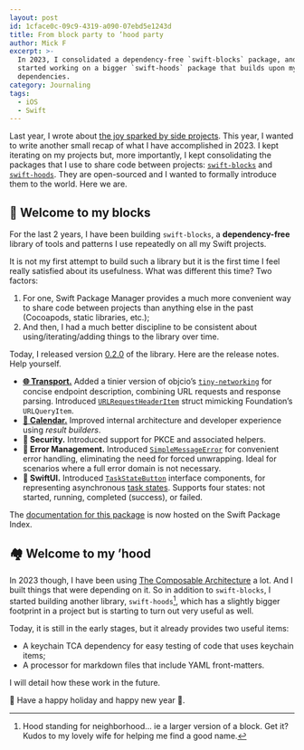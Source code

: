 ```yaml
---
layout: post
id: 1cface0c-09c9-4319-a090-07ebd5e1243d
title: From block party to ’hood party
author: Mick F
excerpt: >-
  In 2023, I consolidated a dependency-free `swift-blocks` package, and I
  started working on a bigger `swift-hoods` package that builds upon my favorite
  dependencies.
category: Journaling
tags:
  - iOS
  - Swift
---
```


Last year, I wrote about [the joy sparked by side projects][4]. This year, I
wanted to write another small recap of what I have accomplished in 2023. I kept
iterating on my projects but, more importantly, I kept consolidating the
packages that I use to share code between projects: [`swift-blocks`][5] and
[`swift-hoods`][6]. They are open-sourced and I wanted to formally introduce
them to the world. Here we are.

## 🧱 Welcome to my blocks

For the last 2 years, I have been building `swift-blocks`, a **dependency-free**
library of tools and patterns I use repeatedly on all my Swift projects.

It is not my first attempt to build such a library but it is the first time I
feel really satisfied about its usefulness. What was different this time? Two
factors:

1. For one, Swift Package Manager provides a much more convenient way to share
   code between projects than anything else in the past (Cocoapods, static
   libraries, etc.);
2. And then, I had a much better discipline to be consistent about
   using/iterating/adding things to the library over time.

Today, I released version [0.2.0][3] of the library. Here are the release notes.
Help yourself.

- [**🌐 Transport.**][1] Added a tinier version of objcio’s
  [`tiny-networking`](https://github.com/objcio/tiny-networking) for concise
  endpoint description, combining URL requests and response parsing. Introduced
  [`URLRequestHeaderItem`](https://swiftpackageindex.com/dirtyhenry/swift-blocks/0.2.0/documentation/blocks/urlrequestheaderitem)
  struct mimicking Foundation’s `URLQueryItem`.
- [**📅 Calendar.**][2] Improved internal architecture and developer experience
  using _result builders_.
- **🔐 Security.** Introduced support for PKCE and associated helpers.
- **🛟 Error Management.** Introduced
  [`SimpleMessageError`](https://swiftpackageindex.com/dirtyhenry/swift-blocks/0.2.0/documentation/blocks/simplemessageerror)
  for convenient error handling, eliminating the need for forced unwrapping.
  Ideal for scenarios where a full error domain is not necessary.
- **🎨 SwiftUI.** Introduced
  [`TaskStateButton`](https://swiftpackageindex.com/dirtyhenry/swift-blocks/0.2.0/documentation/blocks/taskstatebutton)
  interface components, for representing asynchronous
  [task states](https://swiftpackageindex.com/dirtyhenry/swift-blocks/0.2.0/documentation/blocks/taskstate).
  Supports four states: not started, running, completed (success), or failed.

The [documentation for this package][0] is now hosted on the Swift Package
Index.

## 🏘️ Welcome to my ’hood

In 2023 though, I have been using
[The Composable Architecture](https://github.com/pointfreeco/swift-composable-architecture)
a lot. And I built things that were depending on it. So in addition to
`swift-blocks`, I started building another library, `swift-hoods`[^1], which has
a slightly bigger footprint in a project but is starting to turn out very useful
as well.

Today, it is still in the early stages, but it already provides two useful
items:

- A keychain TCA dependency for easy testing of code that uses keychain items;
- A processor for markdown files that include YAML front-matters.

I will detail how these work in the future.

🎄 Have a happy holiday and happy new year 🥂.

[^1]:
    Hood standing for neighborhood… ie a larger version of a block. Get it?
    Kudos to my lovely wife for helping me find a good name.

[0]: https://swiftpackageindex.com/
[1]:
  https://swiftpackageindex.com/dirtyhenry/swift-blocks/0.2.0/documentation/blocks/networking
[2]:
  https://swiftpackageindex.com/dirtyhenry/swift-blocks/0.2.0/documentation/blocks/calendar
[3]: https://github.com/dirtyhenry/swift-blocks/releases/tag/0.2.0
[4]: https://bootstragram.com/blog/side-projects-2022/
[5]: https://github.com/dirtyhenry/swift-blocks
[6]: https://github.com/dirtyhenry/swift-hoods
